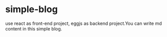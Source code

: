 # simple-blog
use react as front-end project, eggjs as backend project.You can write md content in this simple blog.
